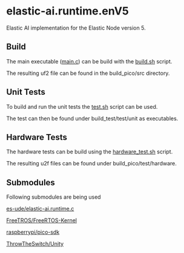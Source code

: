 # elastic-ai.runtime.enV5

Elastic AI implementation for the Elastic Node version 5.

## Build

The main executable ([main.c](src/main.c)) can be build with the [build.sh](build.sh) script.

The resulting uf2 file can be found in the build_pico/src directory.

## Unit Tests

To build and run the unit tests the [test.sh](test.sh) script can be used.

The test can then be found under build_test/test/unit as executables.

## Hardware Tests

The hardware tests can be build using the [hardware_test.sh](hardware_test.sh) script.

The resulting u2f files can be found under build_pico/test/hardware.

## Submodules

Following submodules are being used

[es-ude/elastic-ai.runtime.c](https://github.com/es-ude/elastic-ai.runtime.c)

[FreeTROS/FreeRTOS-Kernel](https://github.com/FreeRTOS/FreeRTOS-Kernel)

[raspberrypi/pico-sdk](https://github.com/raspberrypi/pico-sdk)

[ThrowTheSwitch/Unity](https://github.com/ThrowTheSwitch/Unity)
